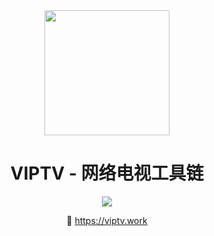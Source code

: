 <div align="center">
<img src="https://raw.githubusercontent.com/viptv-work/viptv-work.github.io/master/docs/VIPTV-LOGO-LONG-FINAL%401x-600x175.png" height="200" />
<h1 align="center">VIPTV - 网络电视工具链</h1>
  
<img src="https://readme-typing-svg.demolab.com?font=Fira+Code&size=22&pause=1000&random=false&lines=简单, 强大, 快速, 无广告, 最高质量的IPTV服务." />

🔗 https://viptv.work

</div>
